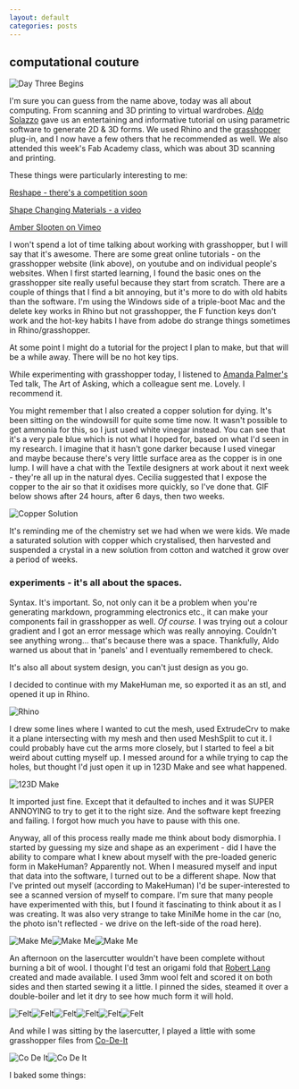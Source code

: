 ```yaml
---
layout: default
categories: posts
---
```

## computational couture

![Day Three Begins](/images/2017-02-23-day-three/grasshopper.png) 

I'm sure you can guess from the name above, today was all about computing. From scanning and 3D printing to virtual wardrobes. [Aldo Solazzo](http://noumena.io/about/) gave us an entertaining and informative tutorial on using parametric software to generate 2D & 3D forms. We used Rhino and the [grasshopper](http://www.grasshopper3d.com/) plug-in, and I now have a few others that he recommended as well. We also attended this week's Fab Academy class, which was about 3D scanning and printing.  

These things were particularly interesting to me:

[Reshape - there's a competition soon](http://youreshape.io/)

[Shape Changing Materials - a video](http://noumena.io/shape-changing-materials)

[Amber Slooten on Vimeo](https://vimeo.com/169599296)

I won't spend a lot of time talking about working with grasshopper, but I will say that it's awesome. There are some great online tutorials - on the grasshopper website (link above), on youtube and on individual people's websites. When I first started learning, I found the basic ones on the grasshopper site really useful because they start from scratch. There are a couple of things that I find a bit annoying, but it's more to do with old habits than the software. I'm using the Windows side of a triple-boot Mac and the delete key works in Rhino but not grasshopper, the F function keys don't work and the hot-key habits I have from adobe do strange things sometimes in Rhino/grasshopper.

At some point I might do a tutorial for the project I plan to make, but that will be a while away. There will be no hot key tips.

While experimenting with grasshopper today, I listened to [Amanda Palmer's](https://www.ted.com/talks/amanda_palmer_the_art_of_asking) Ted talk, The Art of Asking, which a colleague sent me. Lovely. I recommend it. 

You might remember that I also created a copper solution for dying. It's been sitting on the windowsill for quite some time now. It wasn't possible to get ammonia for this, so I just used white vinegar instead. You can see that it's a very pale blue which is not what I hoped for, based on what I'd seen in my research. I imagine that it hasn't gone darker because I used vinegar and maybe because there's very little surface area as the copper is in one lump. I will have a chat with the Textile designers at work about it next week - they're all up in the natural dyes. Cecilia suggested that I expose the copper to the air so that it oxidises more quickly, so I've done that. GIF below shows after 24 hours, after 6 days, then two weeks. 

![Copper Solution](/images/2017-02-23-day-three/copper.gif) 

It's reminding me of the chemistry set we had when we were kids. We made a saturated solution with copper which crystalised, then harvested and suspended a crystal in a new solution from cotton and watched it grow over a period of weeks.

### experiments - it's all about the spaces.

Syntax. It's important. So, not only can it be a problem when you're generating markdown, programming electronics etc., it can make your components fail in grasshopper as well. *Of course.* I was trying out a colour gradient and I got an error message which was really annoying. Couldn't see anything wrong... that's because there was a space. Thankfully, Aldo warned us about that in 'panels' and I eventually remembered to check.  

It's also all about system design, you can't just design as you go. 

I decided to continue with my MakeHuman me, so exported it as an stl, and opened it up in Rhino. 

![Rhino](/images/2017-02-23-day-three/rhino-mesh-split.png) 

I drew some lines where I wanted to cut the mesh, used ExtrudeCrv to make it a plane intersecting with my mesh and then used MeshSplit to cut it. I could probably have cut the arms more closely, but I started to feel a bit weird about cutting myself up. I messed around for a while trying to cap the holes, but thought I'd just open it up in 123D Make and see what happened.

![123D Make](/images/2017-02-23-day-three/123d-make.png) 

It imported just fine. Except that it defaulted to inches and it was SUPER ANNOYING to try to get it to the right size. And the software kept freezing and failing. I forgot how much you have to pause with this one.

Anyway, all of this process really made me think about body dismorphia. I started by guessing my size and shape as an experiment - did I have the ability to compare what I knew about myself with the pre-loaded generic form in MakeHuman? Apparently not. When I measured myself and input that data into the software, I turned out to be a different shape. Now that I've printed out myself (according to MakeHuman) I'd be super-interested to see a scanned version of myself to compare. I'm sure that many people have experimented with this, but I found it fascinating to think about it as I was creating. It was also very strange to take MiniMe home in the car (no, the photo isn't reflected - we drive on the left-side of the road here).

![Make Me](/images/2017-02-23-day-three/make-me-car.png)![Make Me](/images/2017-02-23-day-three/make-me.png)![Make Me](/images/2017-02-23-day-three/make-me-2.png) 

An afternoon on the lasercutter wouldn't have been complete without burning a bit of wool. I thought I'd test an origami fold that [Robert Lang](http://www.langorigami.com/) created and made available. I used 3mm wool felt and scored it on both sides and then started sewing it a little. I pinned the sides, steamed it over a double-boiler and let it dry to see how much form it will hold.

![Felt](/images/2017-02-23-day-three/felt-front.png)![Felt](/images/2017-02-23-day-three/felt-back.png)![Felt](/images/2017-02-23-day-three/felt-front-2.png)![Felt](/images/2017-02-23-day-three/felt-back-2.png)![Felt](/images/2017-02-23-day-three/felt-form-1.png)![Felt](/images/2017-02-23-day-three/felt-form.png)

And while I was sitting by the lasercutter, I played a little with some grasshopper files from [Co-De-It](http://www.co-de-it.com/wordpress/code)

![Co De It](/images/2017-02-23-day-three/code-it-1.png)![Co De It](/images/2017-02-23-day-three/code-it-2.png)

I baked some things:

